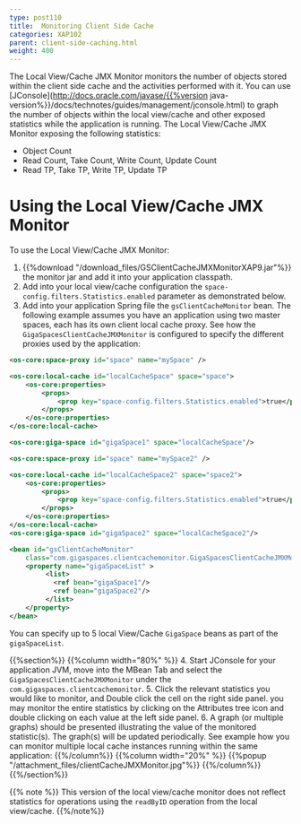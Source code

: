 ```yaml
---
type: post110
title:  Monitoring Client Side Cache
categories: XAP102
parent: client-side-caching.html
weight: 400
---
```




The Local View/Cache JMX Monitor monitors the number of objects stored within the client side cache and the activities performed with it. You can use [JConsole](http://docs.oracle.com/javase/{{%version java-version%}}/docs/technotes/guides/management/jconsole.html) to graph the number of objects within the local view/cache and other exposed statistics while the application is running. The Local View/Cache JMX Monitor exposing the following statistics:

- Object Count
- Read Count, Take Count, Write Count, Update Count
- Read TP, Take TP, Write TP, Update TP

# Using the Local View/Cache JMX Monitor

To use the Local View/Cache JMX Monitor:

1. {{%download "/download_files/GSClientCacheJMXMonitorXAP9.jar"%}} the monitor jar and add it into your application classpath.
2. Add into your local view/cache configuration the `space-config.filters.Statistics.enabled` parameter as demonstrated below.
3. Add into your application Spring file the `gsClientCacheMonitor` bean. The following example assumes you have an application using two master spaces, each has its own client local cache proxy. See how the `GigaSpacesClientCacheJMXMonitor` is configured to specify the different proxies used by the application:


```xml
<os-core:space-proxy id="space" name="mySpace" />

<os-core:local-cache id="localCacheSpace" space="space">
    <os-core:properties>
        <props>
            <prop key="space-config.filters.Statistics.enabled">true</prop>
        </props>
    </os-core:properties>
</os-core:local-cache>

<os-core:giga-space id="gigaSpace1" space="localCacheSpace"/>

<os-core:space-proxy id="space" name="mySpace2" />

<os-core:local-cache id="localCacheSpace2" space="space2">
    <os-core:properties>
        <props>
            <prop key="space-config.filters.Statistics.enabled">true</prop>
        </props>
    </os-core:properties>
</os-core:local-cache>
<os-core:giga-space id="gigaSpace2" space="localCacheSpace2"/>

<bean id="gsClientCacheMonitor"
	class="com.gigaspaces.clientcachemonitor.GigaSpacesClientCacheJMXMonitor">
	<property name="gigaSpaceList" >
    	 <list>
           <ref bean="gigaSpace1"/>
           <ref bean="gigaSpace2"/>
         </list>
	</property>
</bean>
```

You can specify up to 5 local View/Cache `GigaSpace` beans as part of the `gigaSpaceList`.

{{%section%}}
{{%column width="80%" %}}
4. Start JConsole for your application JVM, move into the MBean Tab and select the `GigaSpacesClientCacheJMXMonitor` under the `com.gigaspaces.clientcachemonitor`.
5. Click the relevant statistics you would like to monitor, and Double click the cell on the right side panel. you may monitor the entire statistics by clicking on the Attributes tree icon and double clicking on each value at the left side panel.
6. A graph (or multiple graphs) should be presented illustrating the value of the monitored statistic(s). The graph(s) will be updated periodically.
See   example how you can monitor multiple local cache instances running within the same application:
{{%/column%}}
{{%column width="20%" %}}
{{%popup   "/attachment_files/clientCacheJMXMonitor.jpg"%}}
{{%/column%}}
{{%/section%}}


{{% note %}}
This version of the local view/cache monitor does not reflect statistics for operations using the `readByID` operation from the local view/cache.
{{%/note%}}


